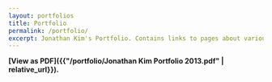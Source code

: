 ```yaml
---
layout: portfolios
title: Portfolio
permalink: /portfolio/
excerpt: Jonathan Kim's Portfolio. Contains links to pages about various UI and graphic designs I created and details on the design process.
---
```


**[View as PDF]({{"/portfolio/Jonathan Kim Portfolio 2013.pdf" | relative_url}}).**
